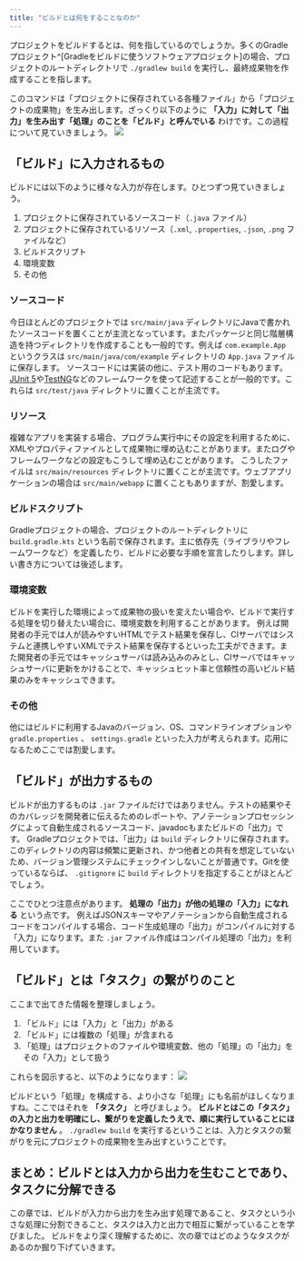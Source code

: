 ```yaml
---
title: "ビルドとは何をすることなのか"
---
```

プロジェクトをビルドするとは、何を指しているのでしょうか。多くのGradleプロジェクト^[Gradleをビルドに使うソフトウェアプロジェクト]の場合、プロジェクトのルートディレクトリで `./gradlew build` を実行し、最終成果物を作成することを指します。

このコマンドは「プロジェクトに保存されている各種ファイル」から「プロジェクトの成果物」を生み出します。ざっくり以下のように **「入力」に対して「出力」を生み出す「処理」のことを「ビルド」と呼んでいる** わけです。この過程について見ていきましょう。
![](https://storage.googleapis.com/zenn-user-upload/e4l5zwp95w4a3rsn82vtzdzm02x7)

## 「ビルド」に入力されるもの
ビルドには以下のように様々な入力が存在します。ひとつずつ見ていきましょう。

1. プロジェクトに保存されているソースコード（`.java` ファイル）
2. プロジェクトに保存されているリソース（`.xml`, `.properties`, `.json`, `.png` ファイルなど）
3. ビルドスクリプト
4. 環境変数
5. その他

### ソースコード
今日ほとんどのプロジェクトでは `src/main/java` ディレクトリにJavaで書かれたソースコードを置くことが主流となっています。またパッケージと同じ階層構造を持つディレクトリを作成することも一般的です。例えば `com.example.App` というクラスは `src/main/java/com/example` ディレクトリの `App.java` ファイルに保存します。
ソースコードには実装の他に、テスト用のコードもあります。[JUnit 5](https://junit.org/junit5/)や[TestNG](https://testng.org/doc/)などのフレームワークを使って記述することが一般的です。これらは `src/test/java` ディレクトリに置くことが主流です。
### リソース
複雑なアプリを実装する場合、プログラム実行中にその設定を利用するために、XMLやプロパティファイルとして成果物に埋め込むことがあります。またログやフレームワークなどの設定もこうして埋め込むことがあります。
こうしたファイルは `src/main/resources` ディレクトリに置くことが主流です。ウェブアプリケーションの場合は `src/main/webapp` に置くこともありますが、割愛します。
### ビルドスクリプト
Gradleプロジェクトの場合、プロジェクトのルートディレクトリに `build.gradle.kts` という名前で保存されます。主に依存先（ライブラリやフレームワークなど）を定義したり、ビルドに必要な手順を宣言したりします。詳しい書き方については後述します。
### 環境変数
ビルドを実行した環境によって成果物の扱いを変えたい場合や、ビルドで実行する処理を切り替えたい場合に、環境変数を利用することがあります。
例えば開発者の手元では人が読みやすいHTMLでテスト結果を保存し、CIサーバではシステムと連携しやすいXMLでテスト結果を保存するといった工夫ができます。また開発者の手元ではキャッシュサーバは読み込みのみとし、CIサーバではキャッシュサーバに更新をかけることで、キャッシュヒット率と信頼性の高いビルド結果のみをキャッシュできます。
### その他
他にはビルドに利用するJavaのバージョン、OS、コマンドラインオプションや `gradle.properties` 、 `settings.gradle` といった入力が考えられます。応用になるためここでは割愛します。

## 「ビルド」が出力するもの
ビルドが出力するものは `.jar` ファイルだけではありません。テストの結果やそのカバレッジを開発者に伝えるためのレポートや、アノテーションプロセッシングによって自動生成されるソースコード、javadocもまたビルドの「出力」です。
Gradleプロジェクトでは、「出力」は `build` ディレクトリに保存されます。このディレクトリの内容は頻繁に更新され、かつ他者との共有を想定していないため、バージョン管理システムにチェックインしないことが普通です。Gitを使っているならば、 `.gitignore` に `build` ディレクトリを指定することがほとんどでしょう。

ここでひとつ注意点があります。 **処理の「出力」が他の処理の「入力」になれる** という点です。
例えばJSONスキーマやアノテーションから自動生成されるコードをコンパイルする場合、コード生成処理の「出力」がコンパイルに対する「入力」になります。また `.jar` ファイル作成はコンパイル処理の「出力」を利用しています。

## 「ビルド」とは「タスク」の繋がりのこと
ここまで出てきた情報を整理しましょう。

1. 「ビルド」には「入力」と「出力」がある
2. 「ビルド」には複数の「処理」が含まれる
3. 「処理」はプロジェクトのファイルや環境変数、他の「処理」の「出力」をその「入力」として扱う

これらを図示すると、以下のようになります：
![](https://storage.googleapis.com/zenn-user-upload/bifc47k8rfno9hb5nsx77jfbex8m)

ビルドという「処理」を構成する、より小さな「処理」にも名前がほしくなりますね。ここではそれを **「タスク」** と呼びましょう。 **ビルドとはこの「タスク」の入力と出力を明確にし、繋がりを定義したうえで、順に実行していることにほかなりません** 。 `./gradlew build` を実行するということは、入力とタスクの繋がりを元にプロジェクトの成果物を生み出すということです。


## まとめ：ビルドとは入力から出力を生むことであり、タスクに分解できる
この章では、ビルドが入力から出力を生み出す処理であること、タスクという小さな処理に分割できること、タスクは入力と出力で相互に繋がっていることを学びました。
ビルドをより深く理解するために、次の章ではどのようなタスクがあるのか掘り下げていきます。
